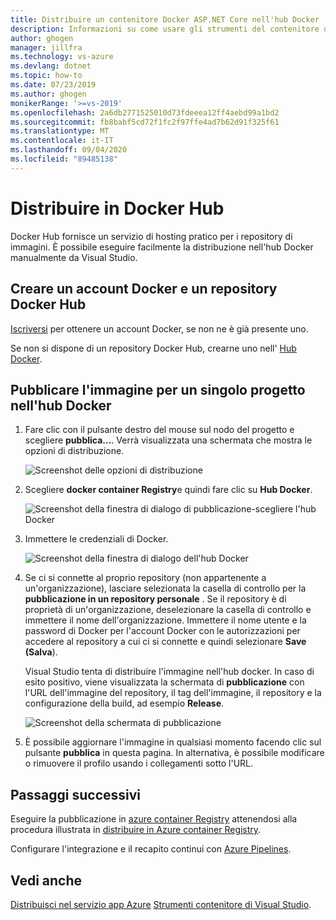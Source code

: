 ```yaml
---
title: Distribuire un contenitore Docker ASP.NET Core nell'hub Docker | Microsoft Docs
description: Informazioni su come usare gli strumenti del contenitore di Visual Studio per distribuire un'app Web di ASP.NET Core nell'hub Docker
author: ghogen
manager: jillfra
ms.technology: vs-azure
ms.devlang: dotnet
ms.topic: how-to
ms.date: 07/23/2019
ms.author: ghogen
monikerRange: '>=vs-2019'
ms.openlocfilehash: 2a6db2771525010d73fdeeea12ff4aebd99a1bd2
ms.sourcegitcommit: fb8babf5cd72f1fc2f97ffe4ad7b62d91f325f61
ms.translationtype: MT
ms.contentlocale: it-IT
ms.lasthandoff: 09/04/2020
ms.locfileid: "89485138"
---
```

# <a name="deploy-to-docker-hub"></a>Distribuire in Docker Hub

Docker Hub fornisce un servizio di hosting pratico per i repository di immagini. È possibile eseguire facilmente la distribuzione nell'hub Docker manualmente da Visual Studio.

## <a name="create-a-docker-account-and-docker-hub-repository"></a>Creare un account Docker e un repository Docker Hub

[Iscriversi](https://hub.docker.com/signup) per ottenere un account Docker, se non ne è già presente uno.

Se non si dispone di un repository Docker Hub, crearne uno nell' [Hub Docker](https://hub.docker.com/).

## <a name="publish-the-image-for-a-single-project-to-docker-hub"></a>Pubblicare l'immagine per un singolo progetto nell'hub Docker

1. Fare clic con il pulsante destro del mouse sul nodo del progetto e scegliere **pubblica...**. Verrà visualizzata una schermata che mostra le opzioni di distribuzione.

   ![Screenshot delle opzioni di distribuzione](media/container-tools/vs-2019/docker-container-registry.png)

1. Scegliere **docker container Registry**e quindi fare clic su **Hub Docker**.

   ![Screenshot della finestra di dialogo di pubblicazione-scegliere l'hub Docker](media/deploy-docker-hub/container-tools-docker-hub-deploy.png)

1. Immettere le credenziali di Docker.

   ![Screenshot della finestra di dialogo dell'hub Docker](media/deploy-docker-hub/container-tools-docker-hub-credentials.png)

1. Se ci si connette al proprio repository (non appartenente a un'organizzazione), lasciare selezionata la casella di controllo per la **pubblicazione in un repository personale** . Se il repository è di proprietà di un'organizzazione, deselezionare la casella di controllo e immettere il nome dell'organizzazione. Immettere il nome utente e la password di Docker per l'account Docker con le autorizzazioni per accedere al repository a cui ci si connette e quindi selezionare **Save (Salva**).  

   Visual Studio tenta di distribuire l'immagine nell'hub docker.  In caso di esito positivo, viene visualizzata la schermata di **pubblicazione** con l'URL dell'immagine del repository, il tag dell'immagine, il repository e la configurazione della build, ad esempio **Release**.

   ![Screenshot della schermata di pubblicazione](media/deploy-docker-hub/container-tools-docker-hub-finished.png)

1. È possibile aggiornare l'immagine in qualsiasi momento facendo clic sul pulsante **pubblica** in questa pagina.  In alternativa, è possibile modificare o rimuovere il profilo usando i collegamenti sotto l'URL.

## <a name="next-steps"></a>Passaggi successivi

Eseguire la pubblicazione in [azure container Registry](/azure/container-registry/) attenendosi alla procedura illustrata in [distribuire in Azure container Registry](hosting-web-apps-in-docker.md).

Configurare l'integrazione e il recapito continui con [Azure Pipelines](/azure/devops/pipelines/?view=azure-devops).

## <a name="see-also"></a>Vedi anche

[Distribuisci nel servizio app Azure](deploy-app-service.md) 
 [Strumenti contenitore di Visual Studio](./index.yml).